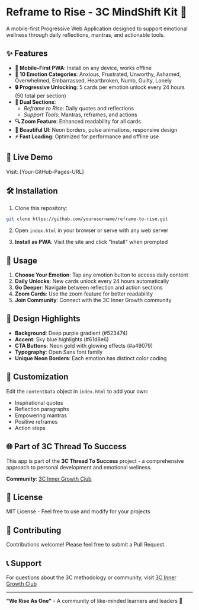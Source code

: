 # Reframe to Rise - 3C MindShift Kit 🌟

A mobile-first Progressive Web Application designed to support emotional wellness through daily reflections, mantras, and actionable tools.

## ✨ Features

- **📱 Mobile-First PWA**: Install on any device, works offline
- **🎯 10 Emotion Categories**: Anxious, Frustrated, Unworthy, Ashamed, Overwhelmed, Embarrassed, Heartbroken, Numb, Guilty, Lonely
- **🔒 Progressive Unlocking**: 5 cards per emotion unlock every 24 hours (50 total per section)
- **🔄 Dual Sections**: 
  - *Reframe to Rise*: Daily quotes and reflections
  - *Support Tools*: Mantras, reframes, and actions
- **🔍 Zoom Feature**: Enhanced readability for all cards
- **💫 Beautiful UI**: Neon borders, pulse animations, responsive design
- **⚡ Fast Loading**: Optimized for performance and offline use

## 🚀 Live Demo

Visit: [Your-GitHub-Pages-URL]

## 🛠️ Installation

1. Clone this repository:
```bash
git clone https://github.com/yourusername/reframe-to-rise.git
```

2. Open `index.html` in your browser or serve with any web server

3. **Install as PWA**: Visit the site and click "Install" when prompted

## 📱 Usage

1. **Choose Your Emotion**: Tap any emotion button to access daily content
2. **Daily Unlocks**: New cards unlock every 24 hours automatically  
3. **Go Deeper**: Navigate between reflection and action sections
4. **Zoom Cards**: Use the zoom feature for better readability
5. **Join Community**: Connect with the 3C Inner Growth community

## 🎨 Design Highlights

- **Background**: Deep purple gradient (#523474)
- **Accent**: Sky blue highlights (#61d8e6) 
- **CTA Buttons**: Neon gold with glowing effects (#a49079)
- **Typography**: Open Sans font family
- **Unique Neon Borders**: Each emotion has distinct color coding

## 🔧 Customization

Edit the `contentData` object in `index.html` to add your own:
- Inspirational quotes
- Reflection paragraphs
- Empowering mantras
- Positive reframes
- Action steps

## 🌐 Part of 3C Thread To Success

This app is part of the **3C Thread To Success** project - a comprehensive approach to personal development and emotional wellness.

**Community**: [3C Inner Growth Club](https://www.3c-innergrowth.club)

## 📄 License

MIT License - Feel free to use and modify for your projects

## 🤝 Contributing

Contributions welcome! Please feel free to submit a Pull Request.

## 📞 Support

For questions about the 3C methodology or community, visit [3C Inner Growth Club](https://www.3c-innergrowth.club)

---

**"We Rise As One"** - A community of like-minded learners and leaders 🌟
